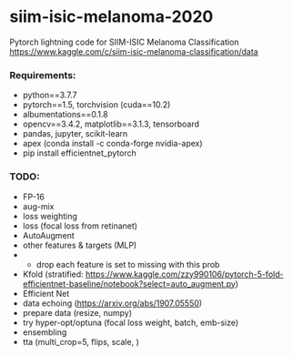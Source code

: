 # siim-isic-melanoma-2020
Pytorch lightning code for SIIM-ISIC Melanoma Classification https://www.kaggle.com/c/siim-isic-melanoma-classification/data

### Requirements:
 - python==3.7.7
 - pytorch==1.5, torchvision (cuda==10.2)
 - albumentations==0.1.8
 - opencv==3.4.2, matplotlib==3.1.3, tensorboard
 - pandas, jupyter, scikit-learn
 - apex (conda install -c conda-forge nvidia-apex)
 - pip install efficientnet_pytorch 
 
 ### TODO:
  - FP-16
  - aug-mix
  - loss weighting
  - loss (focal loss from retinanet)
  - AutoAugment
  - other features & targets (MLP)
  - - drop each feature is set to missing with this prob
  - Kfold (stratified: https://www.kaggle.com/zzy990106/pytorch-5-fold-efficientnet-baseline/notebook?select=auto_augment.py)
  - Efficient Net
  - data echoing (https://arxiv.org/abs/1907.05550)
  - prepare data (resize, numpy)
  - try hyper-opt/optuna (focal loss weight, batch, emb-size)
  - ensembling
  - tta (multi_crop=5, flips, scale, )
 